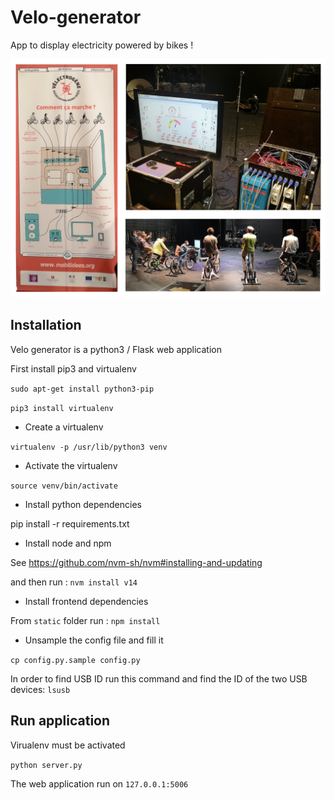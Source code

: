# Velo-generator

App to display electricity powered by bikes !

![Velectrogene](velectrogene-preview.jpg)

## Installation

Velo generator is a python3 / Flask web application

First install pip3 and virtualenv

`sudo apt-get install python3-pip`

`pip3 install virtualenv`

- Create a virtualenv

`virtualenv -p /usr/lib/python3 venv`

- Activate the virtualenv

`source venv/bin/activate`

- Install python dependencies

pip install -r requirements.txt

- Install node and npm

See https://github.com/nvm-sh/nvm#installing-and-updating

and then run :
`nvm install v14`

- Install frontend dependencies

From `static` folder run :
`npm install`

- Unsample the config file and fill it

`cp config.py.sample config.py`

In order to find USB ID run this command and find the ID of the two USB devices:
`lsusb`

## Run application

Virualenv must be activated

`python server.py`

The web application run on `127.0.0.1:5006`
